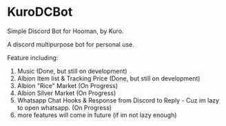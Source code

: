 # KuroDCBot
Simple Discord Bot for Hooman, by Kuro.

A discord multipurpose bot for personal use.

Feature including:
1. Music (Done, but still on development)
2. Albion Item list & Tracking Price (Done, but still on development)
3. Albion "Rice" Market (On Progress)
4. Albion Silver Market (On Progress)
5. Whatsapp Chat Hooks & Response from Discord to Reply - Cuz im lazy to open whatsapp. (On Progress)
6. more features will come in future (if im not lazy enough)
